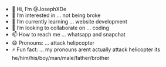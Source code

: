- 👋 Hi, I’m @JosephXDe
- 👀 I’m interested in ... not being broke
- 🌱 I’m currently learning ... website development
- 💞️ I’m looking to collaborate on ... coding
- 📫 How to reach me ... whatsapp and snapchat
- 😄 Pronouns: ... attack helipcopter
- ⚡ Fun fact: ... my pronouns arent actually attack helicopter its he/him/his/boy/man/male/father/brother

<!---
JosephXDe/JosephXDe is a ✨ special ✨ repository because its `README.md` (this file) appears on your GitHub profile.
You can click the Preview link to take a look at your changes.
--->
